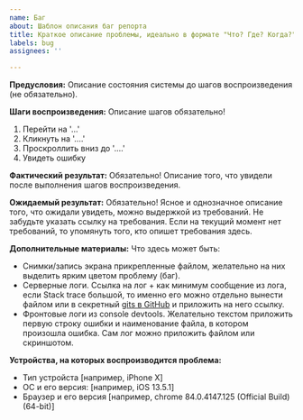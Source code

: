 ```yaml
---
name: Баг
about: Шаблон описания баг репорта
title: Краткое описание проблемы, идеально в формате "Что? Где? Когда?"
labels: bug
assignees: ''

---
```


**Предусловия:**
Описание состояния системы до шагов воспроизведения (не обязательно).

**Шаги воспроизведения:**
Описание шагов обязательно!
1. Перейти на '...'
2. Кликнуть на '....'
3. Проскроллить вниз до '....'
4. Увидеть ошибку

**Фактический результат:**
Обязательно!
Описание того, что увидели после выполнения шагов воспроизведения.

**Ожидаемый результат:**
Обязательно!
Ясное и однозначное описание того, что ожидали увидеть, можно выдержкой из требований. Не забудьте указать ссылку на требования. Если на текущий момент нет требований, то упомянуть того, кто опишет требования здесь.

**Дополнительные материалы:**
Что здесь может быть:
- Снимки/запись экрана прикрепленные файлом, желательно на них выделить ярким цветом проблему (баг). 
- Серверные логи. Ссылка на лог + как минимум сообщение из лога, если Stack trace большой, то именно его можно отдельно вынести файлом или в секретный [gits в GitHub](https://gist.github.com) и приложить на него ссылку.
- Фронтовые логи из console devtools. Желательно текстом приложить первую строку ошибки и наименование файла, в котором произошла ошибка. Сам лог можно приложить файлом или скриншотом.

**Устройства, на которых воспроизводится проблема:**
 - Тип устройста [например, iPhone X]
 - ОС и его версия: [например, iOS 13.5.1]
 - Браузер и его версия [например, chrome 84.0.4147.125 (Official Build) (64-bit)]

